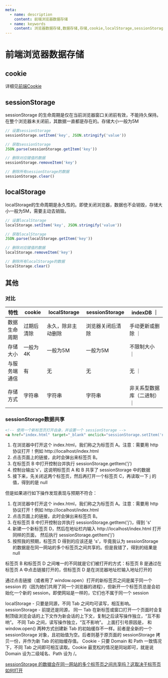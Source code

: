 ```yaml
---
meta:
  - name: description
    content: 前端浏览器数据存储
  - name: keywords
    content: 浏览器数据存储,数据存储,存储,cookie,localStorage,sessionStorage
---
```


# 前端浏览器数据存储

## cookie

详细见[前端Cookie](https://blog.liamhuo.com/network/0-browser/04-Cookie.html)

## sessionStorage

sessionStorage 的生命周期是仅在当前浏览器窗口关闭前有效，不能持久保持。在整个浏览器未关闭前，其数据一直都是存在的。存储大小一般为5M

```js
// 设置sessionStorage
sessionStorage.setItem('key', JSON.stringify('value'))

// 获取sessionStorage
JSON.parse(sessionStorage.getItem('key'))

// 删除对应键值的数据
sessionStorage.removeItem('key')

// 删除所有sessionStorage的数据
sessionStorage.clear()
```

## localStorage

localStorage的生命周期是永久性的。即使关闭浏览器，数据也不会销毁，存储大小一般为5M，需要主动去销毁。

```js
// 设置localStorage
localStorage.setItem('key', JSON.stringify('value'))

// 获取localStorage
JSON.parse(localStorage.getItem('key'))

// 删除对应键值的数据
localStorage.removeItem('key')

// 删除所有localStorage的数据
localStorage.clear()
```

## 其他

### 对比

| 特性 | cookie | localStorage | sessionStorage | indexDB ｜
| --- | --- | --- | --- | --- |
| 数据生命周期 | 过期后清除 | 永久，除非主动删除 | 浏览器关闭后清除 | 手动更新或删除 ｜
| 存储大小 | 一般为4K | 一般为5M | 一般为5M | 不限制大小 ｜
| 与服务端通信 | 有 | 无 | 无 | 无 ｜
| 存储方式 | 字符串 | 字符串 | 字符串 | 非关系型数据库（二进制）｜

### sessionStorage数据共享

```html
<!-- 使用一个新标签页打开自身，并设置一个 sessionStorage -->
<a href="index.html" target="_blank" onclick="sessionStorage.setItem('name', 'liam')">open myself</a>
```

1. 在浏览器中打开这个 index.html，我们称之为标签页 A。注意：需要用 http 协议打开！例如 http://localhost/index.html
2. 点击页面上的链接，此时会弹出来标签页 B。
3. 在标签页 B 中打开控制台并执行 sessionStorage.getItem('j')
4. 控制台输出's'，这说明标签页 A 和 B 共享了 sessionStorage 中的数据
5. 接下来，先关闭这两个标签页，然后再打开一个标签页 C，再读取一下 j 的值，得到的是 null

但是如果进行如下操作发现表现与预期不符合：

1. 在浏览器中打开这个 index.html，我们称之为标签页 A。注意：需要用 http 协议打开！例如 http://localhost/index.html
2. 点击页面上的链接，此时会弹出来标签页 B。
3. 在标签页 B 中打开控制台并执行 sessionStorage.getItem('j')，得到 's'
4. 新建一个新标签页 D，然后在地址栏内输入 http://localhost/index.html 打开同样的页面， 然后执行 sessionStorage.getItem('j')
5. 按照我的预期，标签页 D 得到的应该还是 's'，毕竟我认为 sessionStorage 的数据是在同一网站的多个标签页之间共享的。但是我错了，得到的结果是 null

标签页 B 和标签页 D 之间唯一的不同就是它们被打开的方式：标签页 B 是通过在标签页 A 中点击链接打开的，但标签页 D 是在浏览器地址栏输入地址打开的

通过点击链接（或者用了 window.open）打开的新标签页之间是属于同一个 session 的（因为她们共用了同一个浏览器的进程），但新开一个标签页总是会初始化一个新的 session，即使网站是一样的，它们也不属于同一个 session

localStorage - 只要是同源，不同 Tab 之间均可读写，相互影响。
sessionStorage - 前提还是同源，
同一 Tab 在新标签或窗口打开一个页面时会复制顶级浏览会话的上下文作为新会话的上下文，复制之后读写操作独立，“互不影响”。
不同 Tab 之间，读写操作独立，“互不影响”。
上面打引号原因是，<a target="_blank"></a> 和 window.open() 两种方式创建新 Tab 的初始缓存不一样。前者是全新的一个 sessionStorage 对象，且初始值为空。后者则基于原页面的 sessionStorage 拷贝一份，并作为新 Tab 的初始缓存值。
Cookie - 只要 Domain 和 Path 一致情况下，不同 Tab 之间即可相互读取。Cookie 最宽松的情况是同站即可，就是说 Domain 设为二级域名、Path 设为 /。

[sessionStorage 的数据会在同一网站的多个标签页之间共享吗？这取决于标签页如何打开](https://github.com/lmk123/blog/issues/66)
